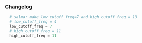 ### Changelog

```python
  # salma: make low_cutoff_freq=7 and high_cutoff_freq = 13
  # low_cutoff_freq = 4
  low_cutoff_freq = 7
  # high_cutoff_freq = 11
  high_cutoff_freq = 11
```